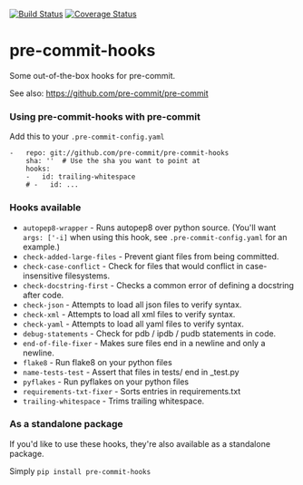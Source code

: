 [![Build Status](https://travis-ci.org/pre-commit/pre-commit-hooks.svg?branch=master)](https://travis-ci.org/pre-commit/pre-commit-hooks)
[![Coverage Status](https://img.shields.io/coveralls/pre-commit/pre-commit-hooks.svg?branch=master)](https://coveralls.io/r/pre-commit/pre-commit-hooks)

pre-commit-hooks
==========

Some out-of-the-box hooks for pre-commit.

See also: https://github.com/pre-commit/pre-commit


### Using pre-commit-hooks with pre-commit

Add this to your `.pre-commit-config.yaml`

    -   repo: git://github.com/pre-commit/pre-commit-hooks
        sha: ''  # Use the sha you want to point at
        hooks:
        -   id: trailing-whitespace
        # -   id: ...


### Hooks available

- `autopep8-wrapper` - Runs autopep8 over python source. (You'll want `args: ['-i]` when using this hook, see `.pre-commit-config.yaml` for an example.)
- `check-added-large-files` - Prevent giant files from being committed.
- `check-case-conflict` - Check for files that would conflict in case-insensitive filesystems.
- `check-docstring-first` - Checks a common error of defining a docstring after code.
- `check-json` - Attempts to load all json files to verify syntax.
- `check-xml` - Attempts to load all xml files to verify syntax.
- `check-yaml` - Attempts to load all yaml files to verify syntax.
- `debug-statements` - Check for pdb / ipdb / pudb statements in code.
- `end-of-file-fixer` - Makes sure files end in a newline and only a newline.
- `flake8` - Run flake8 on your python files
- `name-tests-test` - Assert that files in tests/ end in _test.py
- `pyflakes` - Run pyflakes on your python files
- `requirements-txt-fixer` - Sorts entries in requirements.txt
- `trailing-whitespace` - Trims trailing whitespace.

### As a standalone package

If you'd like to use these hooks, they're also available as a standalone
package.

Simply `pip install pre-commit-hooks`
